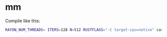 # mm

Compile like this:

``` sh
RAYON_NUM_THREADS= ITERS=128 N=512 RUSTFLAGS="-C target-cpu=native" cargo test --release bench -- --nocapture
```

